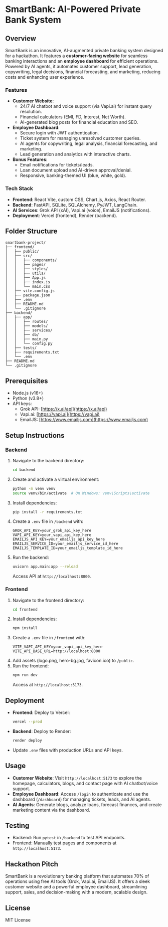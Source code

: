 # SmartBank: AI-Powered Private Bank System

## Overview
SmartBank is an innovative, AI-augmented private banking system designed for a hackathon. It features a **customer-facing website** for seamless banking interactions and an **employee dashboard** for efficient operations. Powered by AI agents, it automates customer support, lead generation, copywriting, legal decisions, financial forecasting, and marketing, reducing costs and enhancing user experience.

### Features
- **Customer Website**:
  - 24/7 AI chatbot and voice support (via Vapi.ai) for instant query resolution.
  - Financial calculators (EMI, FD, Interest, Net Worth).
  - AI-generated blog posts for financial education and SEO.
- **Employee Dashboard**:
  - Secure login with JWT authentication.
  - Ticket system for managing unresolved customer queries.
  - AI agents for copywriting, legal analysis, financial forecasting, and marketing.
  - Lead generation and analytics with interactive charts.
- **Bonus Features**:
  - Email notifications for tickets/leads.
  - Loan document upload and AI-driven approval/denial.
  - Responsive, banking-themed UI (blue, white, gold).

### Tech Stack
- **Frontend**: React Vite, custom CSS, Chart.js, Axios, React Router.
- **Backend**: FastAPI, SQLite, SQLAlchemy, PyJWT, LangChain.
- **AI Services**: Grok API (xAI), Vapi.ai (voice), EmailJS (notifications).
- **Deployment**: Vercel (frontend), Render (backend).

## Folder Structure
```
smartbank-project/
├── frontend/
│   ├── public/
│   ├── src/
│   │   ├── components/
│   │   ├── pages/
│   │   ├── styles/
│   │   ├── utils/
│   │   ├── App.js
│   │   ├── index.js
│   │   └── main.css
│   ├── vite.config.js
│   ├── package.json
│   ├── .env
│   ├── README.md
│   └── .gitignore
├── backend/
│   ├── app/
│   │   ├── routes/
│   │   ├── models/
│   │   ├── services/
│   │   ├── db/
│   │   ├── main.py
│   │   └── config.py
│   ├── tests/
│   ├── requirements.txt
│   └── .env
├── README.md
└── .gitignore
```

## Prerequisites
- Node.js (v16+)
- Python (v3.8+)
- API keys:
  - Grok API: [https://x.ai/api](https://x.ai/api)
  - Vapi.ai: [https://vapi.ai](https://vapi.ai)
  - EmailJS: [https://www.emailjs.com](https://www.emailjs.com)

## Setup Instructions

### Backend
1. Navigate to the backend directory:
   ```bash
   cd backend
   ```
2. Create and activate a virtual environment:
   ```bash
   python -m venv venv
   source venv/bin/activate  # On Windows: venv\Scripts\activate
   ```
3. Install dependencies:
   ```bash
   pip install -r requirements.txt
   ```
4. Create a `.env` file in `/backend` with:
   ```
   GROK_API_KEY=your_grok_api_key_here
   VAPI_API_KEY=your_vapi_api_key_here
   EMAILJS_API_KEY=your_emailjs_api_key_here
   EMAILJS_SERVICE_ID=your_emailjs_service_id_here
   EMAILJS_TEMPLATE_ID=your_emailjs_template_id_here
   ```
5. Run the backend:
   ```bash
   uvicorn app.main:app --reload
   ```
   Access API at `http://localhost:8000`.

### Frontend
1. Navigate to the frontend directory:
   ```bash
   cd frontend
   ```
2. Install dependencies:
   ```bash
   npm install
   ```
3. Create a `.env` file in `/frontend` with:
   ```
   VITE_VAPI_API_KEY=your_vapi_api_key_here
   VITE_API_BASE_URL=http://localhost:8000
   ```
4. Add assets (logo.png, hero-bg.jpg, favicon.ico) to `/public`.
5. Run the frontend:
   ```bash
   npm run dev
   ```
   Access at `http://localhost:5173`.

## Deployment
- **Frontend**: Deploy to Vercel:
  ```bash
  vercel --prod
  ```
- **Backend**: Deploy to Render:
  ```bash
  render deploy
  ```
- Update `.env` files with production URLs and API keys.

## Usage
- **Customer Website**: Visit `http://localhost:5173` to explore the homepage, calculators, blogs, and contact page with AI chatbot/voice support.
- **Employee Dashboard**: Access `/login` to authenticate and use the dashboard (`/dashboard`) for managing tickets, leads, and AI agents.
- **AI Agents**: Generate blogs, analyze loans, forecast finances, and create marketing content via the dashboard.

## Testing
- Backend: Run `pytest` in `/backend` to test API endpoints.
- Frontend: Manually test pages and components at `http://localhost:5173`.

## Hackathon Pitch
SmartBank is a revolutionary banking platform that automates 70% of operations using free AI tools (Grok, Vapi.ai, EmailJS). It offers a sleek customer website and a powerful employee dashboard, streamlining support, sales, and decision-making with a modern, scalable design.

## License
MIT License